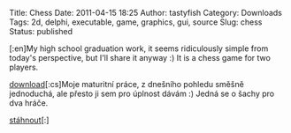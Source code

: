 Title: Chess
Date: 2011-04-15 18:25
Author: tastyfish
Category: Downloads
Tags: 2d, delphi, executable, game, graphics, gui, source
Slug: chess
Status: published

\[:en\]My high school graduation work, it seems ridiculously simple from
today's perspective, but I'll share it anyway :) It is a chess game for
two players.

[download](https://www.dropbox.com/s/cyyzj3jhosajtas/sachy.rar?dl=0)\[:cs\]Moje
maturitní práce, z dnešního pohledu směšně jednoduchá, ale přesto ji sem
pro úplnost dávám :) Jedná se o šachy pro dva hráče.

[stáhnout](https://www.dropbox.com/s/cyyzj3jhosajtas/sachy.rar?dl=0)\[:\]
